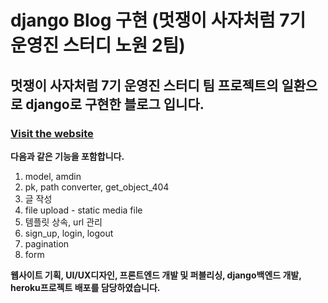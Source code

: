 # django Blog 구현 (멋쟁이 사자처럼 7기 운영진 스터디 노원 2팀)

## 멋쟁이 사자처럼 7기 운영진 스터디 팀 프로젝트의 일환으로 django로 구현한 블로그 입니다.
### [Visit the website](https://opnowon2.herokuapp.com/)

**다음과 같은 기능을 포함합니다.**
1. model, amdin
2. pk, path converter, get_object_404
3. 글 작성
4. file upload - static media file
5. 템플릿 상속, url 관리
6. sign_up, login, logout
7. pagination
8. form

**웹사이트 기획, UI/UX디자인, 프론트엔드 개발 및 퍼블리싱, django백엔드 개발, heroku프로젝트 배포를 담당하였습니다.**
